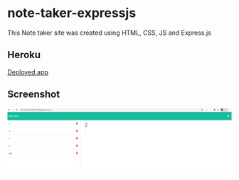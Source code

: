 # note-taker-expressjs

This Note taker site was created using HTML, CSS, JS and Express.js

## Heroku

[Deployed app](https://fast-spire-81671.herokuapp.com/)

## Screenshot

![Note taker app](./NoteTakerApp.png)
